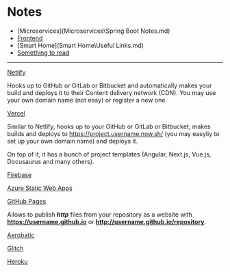 # Notes


- [Microservices](Microservices\Spring Boot Notes.md) 
-  [Frontend](Frontend\readme.md) 
- [Smart Home](Smart Home\Useful Links.md) 
- [Something to read](reading.md) 

------



[Netlify](https://www.netlify.com/)  

Hooks up to GitHub or GitLab or Bitbucket and automatically makes your build and deploys it to their Content delivery network (CDN).  You may use your own domain name (not easy) or register a new one.



[Vercel](https://vercel.com/)

Similar to Netlify, hooks up to your GitHub or GitLab or Bitbucket, makes builds and deploys  to https://project.username.now.sh/   (you may easyliy to set up your own domain name) and  deploys it.

On top of it, it has a bunch of project templates (Angular, Next.js, Vue.js, Docusaurus and many others).



[Firebase](https://firebase.google.com/docs/hosting)



[Azure Static Web Apps](https://docs.microsoft.com/en-us/azure/static-web-apps/overview)



[GitHub Pages](https://pages.github.com/)

Allows to publish ***http*** files from your repository as a website with **https://username.github.io** or **http://username.github.io/repository**.



[Aerobatic](https://www.aerobatic.com/)



[Glitch](https://glitch.com/)



[Heroku](https://www.heroku.com/)







